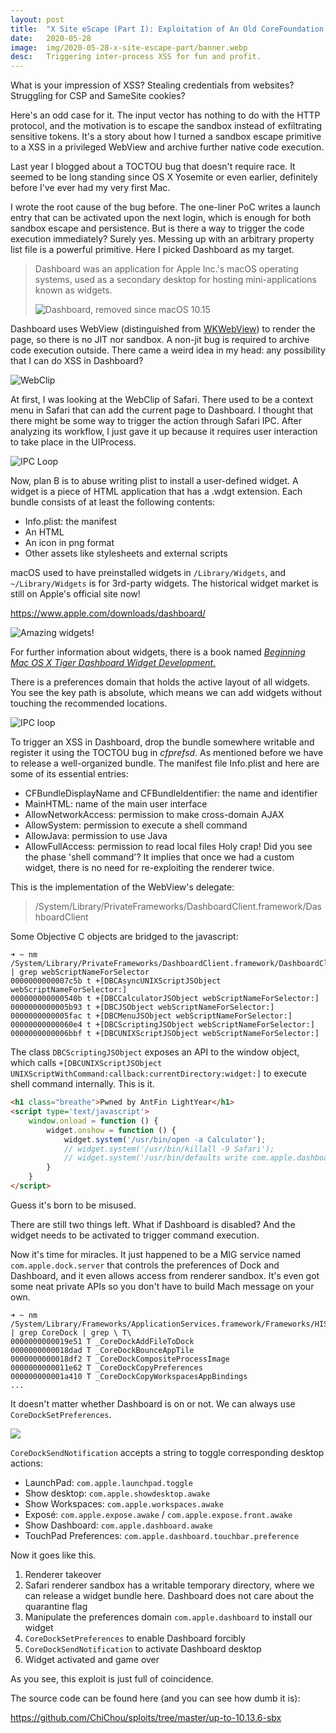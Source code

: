 ```yaml
---
layout:	post
title:	"X Site eScape (Part I): Exploitation of An Old CoreFoundation Sandbox Bug"
date:	2020-05-28
image:  img/2020-05-28-x-site-escape-part/banner.webp
desc:   Triggering inter-process XSS for fun and profit.
---
```


What is your impression of XSS? Stealing credentials from websites? Struggling for CSP and SameSite cookies?

Here's an odd case for it. The input vector has nothing to do with the HTTP protocol, and the motivation is to escape the sandbox instead of exfiltrating sensitive tokens. It's a story about how I turned a sandbox escape primitive to a XSS in a privileged WebView and archive further native code execution.

Last year I blogged about a TOCTOU bug that doesn't require race. It seemed to be long standing since OS X Yosemite or even earlier, definitely before I've ever had my very first Mac.

I wrote the root cause of the bug before. The one-liner PoC writes a launch entry that can be activated upon the next login, which is enough for both sandbox escape and persistence. But is there a way to trigger the code execution immediately? Surely yes. Messing up with an arbitrary property list file is a powerful primitive. Here I picked Dashboard as my target.

> Dashboard was an application for Apple Inc.'s macOS operating systems, used as a secondary desktop for hosting mini-applications known as widgets.
>
> ![Dashboard, removed since macOS 10.15](img/2020-05-28-x-site-escape-part/dashboard.png)

Dashboard uses WebView (distinguished from [WKWebView](https://developer.apple.com/documentation/webkit/wkwebview)) to render the page, so there is no JIT nor sandbox. A non-jit bug is required to archive code execution outside. There came a weird idea in my head: any possibility that I can do XSS in Dashboard?

![WebClip](img/2020-05-28-x-site-escape-part/webclip.png)

At first, I was looking at the WebClip of Safari. There used to be a context menu in Safari that can add the current page to Dashboard. I thought that there might be some way to trigger the action through Safari IPC. After analyzing its workflow, I just gave it up because it requires user interaction to take place in the UIProcess.

![IPC Loop](img/2020-05-28-x-site-escape-part/uiprocess.svg)

Now, plan B is to abuse writing plist to install a user-defined widget. A widget is a piece of HTML application that has a .wdgt extension. Each bundle consists of at least the following contents:

* Info.plist: the manifest
* An HTML
* An icon in png format
* Other assets like stylesheets and external scripts

macOS used to have preinstalled widgets in `/Library/Widgets`, and `~/Library/Widgets` is for 3rd-party widgets. The historical widget market is still on Apple's official site now!

<https://www.apple.com/downloads/dashboard/>

<p class="outstanding"><img src="img/2020-05-28-x-site-escape-part/widgets-market.png" alt="Amazing widgets!"></p>

For further information about widgets, there is a book named [*Beginning Mac OS X Tiger Dashboard Widget Development.*](https://books.google.com.hk/books?id=8VH2FdsBO_UC)

There is a preferences domain that holds the active layout of all widgets. You see the key path is absolute, which means we can add widgets without touching the recommended locations.

<p class="outstanding"><img src="img/2020-05-28-x-site-escape-part/dashboard-pref.svg" alt="IPC loop"></p>

To trigger an XSS in Dashboard, drop the bundle somewhere writable and register it using the TOCTOU bug in *cfprefsd*. As mentioned before we have to release a well-organized bundle. The manifest file Info.plist and here are some of its essential entries:

* CFBundleDisplayName and CFBundleIdentifier: the name and identifier
* MainHTML: name of the main user interface
* AllowNetworkAccess: permission to make cross-domain AJAX
* AllowSystem: permission to execute a shell command
* AllowJava: permission to use Java
* AllowFullAccess: permission to read local files
Holy crap! Did you see the phase 'shell command'? It implies that once we had a custom widget, there is no need for re-exploiting the renderer twice.

This is the implementation of the WebView's delegate:

> /System/Library/PrivateFrameworks/DashboardClient.framework/DashboardClient

Some Objective C objects are bridged to the javascript:

```
➜ ~ nm /System/Library/PrivateFrameworks/DashboardClient.framework/DashboardClient | grep webScriptNameForSelector
0000000000007c5b t +[DBCAsyncUNIXScriptJSObject webScriptNameForSelector:]
000000000000540b t +[DBCCalculatorJSObject webScriptNameForSelector:]
0000000000005b93 t +[DBCJSObject webScriptNameForSelector:]
0000000000005fac t +[DBCMenuJSObject webScriptNameForSelector:]
00000000000060e4 t +[DBCScriptingJSObject webScriptNameForSelector:]
0000000000006bbf t +[DBCUNIXScriptJSObject webScriptNameForSelector:]
```

The class `DBCScriptingJSObject` exposes an API to the window object, which calls `+[DBCUNIXScriptJSObject UNIXScriptWithCommand:callback:currentDirectory:widget:]` to execute shell command internally. This is it.


```html
<h1 class="breathe">Pwned by AntFin LightYear</h1>
<script type='text/javascript'>
    window.onload = function () {
        widget.onshow = function () {
            widget.system('/usr/bin/open -a Calculator');
            // widget.system('/usr/bin/killall -9 Safari');
            // widget.system('/usr/bin/defaults write com.apple.dashboard mcx-disabled -boolean YES');
        }
    }
</script>
```

Guess it's born to be misused.

There are still two things left. What if Dashboard is disabled? And the widget needs to be activated to trigger command execution.

Now it's time for miracles. It just happened to be a MIG service named `com.apple.dock.server` that controls the preferences of Dock and Dashboard, and it even allows access from renderer sandbox. It's even got some neat private APIs so you don't have to build Mach message on your own.

```
➜ ~ nm /System/Library/Frameworks/ApplicationServices.framework/Frameworks/HIServices.framework/HIServices | grep CoreDock | grep \ T\
0000000000019e51 T _CoreDockAddFileToDock
0000000000018dad T _CoreDockBounceAppTile
0000000000018df2 T _CoreDockCompositeProcessImage
0000000000011e62 T _CoreDockCopyPreferences
000000000001a410 T _CoreDockCopyWorkspacesAppBindings
...
```

It doesn't matter whether Dashboard is on or not. We can always use `CoreDockSetPreferences`.

![](img/2020-05-28-x-site-escape-part/dashboard-as-space.png)

`CoreDockSendNotification` accepts a string to toggle corresponding desktop actions:

* LaunchPad: `com.apple.launchpad.toggle`
* Show desktop: `com.apple.showdesktop.awake`
* Show Workspaces: `com.apple.workspaces.awake`
* Exposé: `com.apple.expose.awake` / `com.apple.expose.front.awake`
* Show Dashboard: `com.apple.dashboard.awake`
* TouchPad Preferences: `com.apple.dashboard.touchbar.preference`

Now it goes like this.

1. Renderer takeover
2. Safari renderer sandbox has a writable temporary directory, where we can release a widget bundle here. Dashboard does not care about the quarantine flag
3. Manipulate the preferences domain `com.apple.dashboard` to install our widget
4. `CoreDockSetPreferences` to enable Dashboard forcibly
5. `CoreDockSendNotification` to activate Dashboard desktop
6. Widget activated and game over

As you see, this exploit is just full of coincidence.

The source code can be found here (and you can see how dumb it is):

<https://github.com/ChiChou/sploits/tree/master/up-to-10.13.6-sbx>
